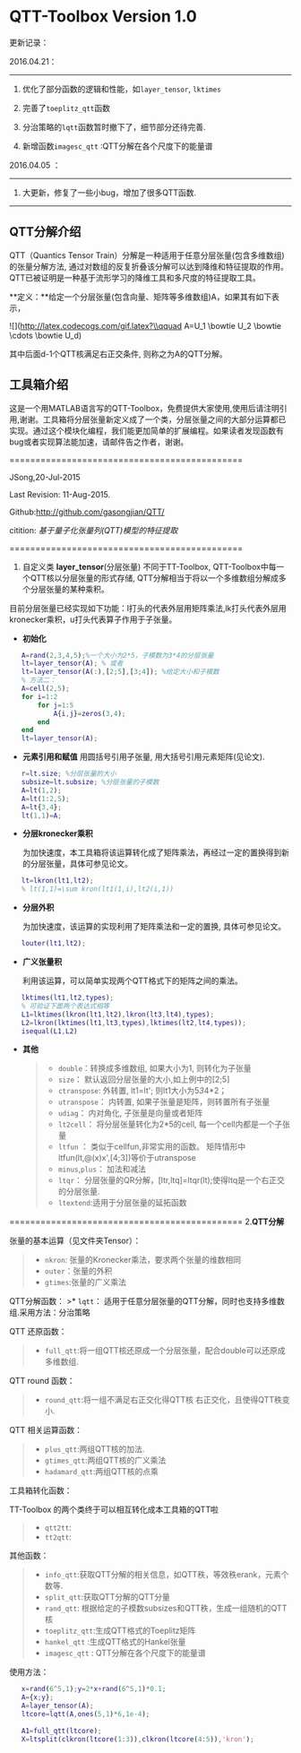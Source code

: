 ﻿# QTT-Toolbox  Version 1.0

更新记录：

2016.04.21：

-----------------------------------------------------

1. 优化了部分函数的逻辑和性能，如`layer_tensor`, `lktimes`

2. 完善了`toeplitz_qtt`函数

3. 分治策略的`lqtt`函数暂时撤下了，细节部分还待完善.

4. 新增函数`imagesc_qtt` :QTT分解在各个尺度下的能量谱

2016.04.05 ：

-----------------------------------------------------

1. 大更新，修复了一些小bug，增加了很多QTT函数.



-----

## **QTT分解介绍**

   QTT（Quantics Tensor Train）分解是一种适用于任意分层张量(包含多维数组)的张量分解方法, 通过对数组的反复折叠该分解可以达到降维和特征提取的作用。QTT已被证明是一种基于流形学习的降维工具和多尺度的特征提取工具。

   **定义：**给定一个分层张量(包含向量、矩阵等多维数组)A，如果其有如下表示，

   ![](http://latex.codecogs.com/gif.latex?\\qquad A=U_1 \\bowtie U_2 \\bowtie \\cdots \\bowtie U_d)
   
其中后面d-1个QTT核满足右正交条件, 则称之为A的QTT分解。

## **工具箱介绍**
 
 这是一个用MATLAB语言写的QTT-Toolbox，免费提供大家使用,使用后请注明引用,谢谢。工具箱将分层张量新定义成了一个类，分层张量之间的大部分运算都已实现。通过这个模块化编程，我们能更加简单的扩展编程。如果读者发现函数有bug或者实现算法能加速，请邮件告之作者，谢谢。

=============================================

JSong,20-Jul-2015

Last Revision: 11-Aug-2015.

Github:http://github.com/gasongjian/QTT/

citition: *基于量子化张量列(QTT)模型的特征提取*

=============================================
 
 1. 自定义类 **layer_tensor**(分层张量)
   不同于TT-Toolbox, QTT-Toolbox中每一个QTT核以分层张量的形式存储, QTT分解相当于将以一个多维数组分解成多个分层张量的某种乘积。
   
   目前分层张量已经实现如下功能：l打头的代表外层用矩阵乘法,lk打头代表外层用kronecker乘积，u打头代表算子作用于子张量。
   
   - **初始化**
   
   ```MATLAB
      A=rand(2,3,4,5);%一个大小为2*5，子模数为3*4的分层张量                           
      lt=layer_tensor(A); % 或者
	  lt=layer_tensor(A(:),[2;5],[3;4]); %给定大小和子模数
      % 方法二： 
      A=cell(2,5);
      for i=1:2
          for j=1:5
              A{i,j}=zeros(3,4);
          end
      end
      lt=layer_tensor(A);
   ```
   
   - **元素引用和赋值**
     用圆括号引用子张量, 用大括号引用元素矩阵(见论文).
   
   ```MATLAB
      r=lt.size; %分层张量的大小
      subsize=lt.subsize; %分层张量的子模数
      A=lt(1,2);
	  A=lt(1:2,5);
	  A=lt{3,4};
	  lt(1,1)=A;
   ```
   
   - **分层kronecker乘积**
   
      为加快速度，本工具箱将该运算转化成了矩阵乘法，再经过一定的置换得到新的分层张量，具体可参见论文。
   
   ```MATLAB
      lt=lkron(lt1,lt2);
      % lt(1,1)=\sum kron(lt1(1,i),lt2(i,1))
   ```
   
   - **分层外积**
   
      为加快速度，该运算的实现利用了矩阵乘法和一定的置换, 具体可参见论文。
   
   ```MATLAB
      louter(lt1,lt2);
   ```
   
   
   - **广义张量积**
   
      利用该运算，可以简单实现两个QTT格式下的矩阵之间的乘法。
   
   ```MATLAB
      lktimes(lt1,lt2,types);
	  % 可验证下面两个表达式相等
	  L1=lktimes(lkron(lt1,lt2),lkron(lt3,lt4),types);
	  L2=lkron(lktimes(lt1,lt3,types),lktimes(lt2,lt4,types));
	  isequal(L1,L2)
   ```
   
   - **其他**
   
     >* `double`：转换成多维数组, 如果大小为1, 则转化为子张量
	 >* `size`：  默认返回分层张量的大小,如上例中的[2;5]
     >* `ctranspose`: 外转置, lt1=lt'; 则lt1大小为5*3*4*2；	 
	 >* `utranspose`： 内转置, 如果子张量是矩阵，则转置所有子张量
	 >* `udiag`：    内对角化, 子张量是向量或者矩阵
     >* `lt2cell`：  将分层张量转化为2*5的cell, 每一个cell内都是一个子张量
	 >* `ltfun` ：   类似于cellfun,非常实用的函数。 矩阵情形中ltfun(lt,@(x)x',[4;3])等价于utranspose
     >* `minus`,`plus`： 加法和减法
     >* `ltqr`： 分层张量的QR分解，[ltr,ltq]=ltqr(lt);使得ltq是一个右正交的分层张量.
     >* `ltextend`:适用于分层张量的延拓函数
     

   =============================================
 2.**QTT分解**

   张量的基本运算（见文件夹Tensor）：
   >* `nkron`: 张量的Kronecker乘法，要求两个张量的维数相同
   >* `outer`：张量的外积
   >* `gtimes`:张量的广义乘法
   
   QTT分解函数：
	 >* `lqtt`： 适用于任意分层张量的QTT分解，同时也支持多维数组.采用方法：分治策略
   
   QTT 还原函数：
   >* `full_qtt`:将一组QTT核还原成一个分层张量，配合double可以还原成多维数组.
   
   QTT round 函数：
   >* `round_qtt`:将一组不满足右正交化得QTT核 右正交化，且使得QTT秩变小.
   
   QTT 相关运算函数：
   >* `plus_qtt`:两组QTT核的加法.
   >* `gtimes_qtt`:两组QTT核的广义乘法
   >* `hadamard_qtt`:两组QTT核的点乘
   
   工具箱转化函数：
   
   TT-Toolbox 的两个类终于可以相互转化成本工具箱的QTT啦
   >* `qtt2tt`:
   >* `tt2qtt`:

   
   其他函数：
   >* `info_qtt`:获取QTT分解的相关信息，如QTT秩，等效秩erank，元素个数等.
   >* `split_qtt`:获取QTT分解的QTT分量
   >* `rand_qtt`: 根据给定的子模数subsizes和QTT秩，生成一组随机的QTT核
   >* `toeplitz_qtt`:生成QTT格式的Toeplitz矩阵
   >* `hankel_qtt` :生成QTT格式的Hankel张量
   >* `imagesc_qtt` : QTT分解在各个尺度下的能量谱
   
   
   
   
   使用方法：
  ```MATLAB
     x=rand(6^5,1);y=2*x+rand(6^5,1)*0.1;
     A={x;y};
     A=layer_tensor(A);
     ltcore=lqtt(A,ones(5,1)*6,1e-4);
     
     A1=full_qtt(ltcore);
     X=ltsplit(clkron(ltcore(1:3)),clkron(ltcore(4:5)),'kron');
  ```
 
 
 
 
 
 
 





